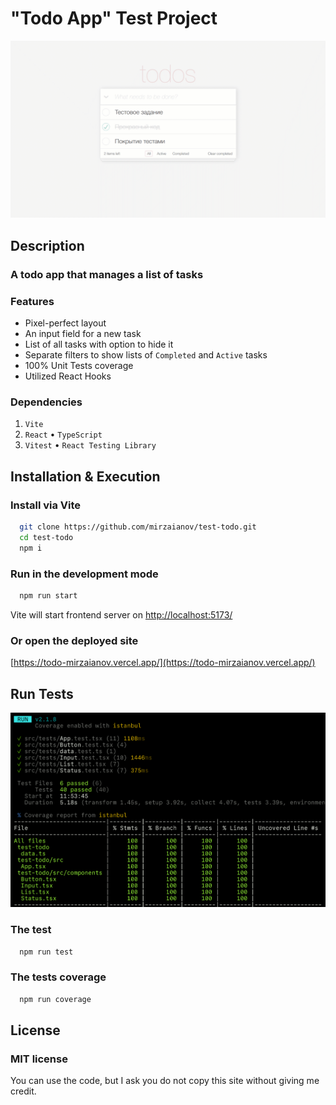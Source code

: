 # "Todo App" Test Project

![MasterHead](./head.gif)

## Description

### A todo app that manages a list of tasks

### Features

- Pixel-perfect layout
- An input field for a new task
- List of all tasks with option to hide it
- Separate filters to show lists of `Completed` and `Active` tasks
- 100% Unit Tests coverage
- Utilized React Hooks

### Dependencies

1. `Vite`
2. `React` • `TypeScript`
3. `Vitest` • `React Testing Library`

## Installation & Execution

### Install via Vite

```bash
  git clone https://github.com/mirzaianov/test-todo.git
  cd test-todo
  npm i
```

### Run in the development mode

```bash
  npm run start
```

Vite will start frontend server on [http://localhost:5173/](http://localhost:5173/)

### Or open the deployed site

[https://todo-mirzaianov.vercel.app/](https://todo-mirzaianov.vercel.app/)

## Run Tests

![Unit Tests Coverage](./coverage.png)

### The test

```bash
  npm run test
```

### The tests coverage

```bash
  npm run coverage
```

## License

### MIT license

You can use the code, but I ask you do not copy this site without giving me credit.
